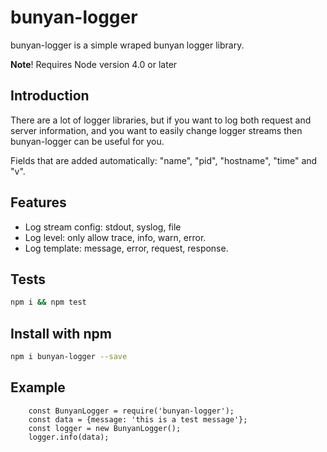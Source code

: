 # bunyan-logger

bunyan-logger is a simple wraped bunyan logger library.

**Note**! Requires Node version 4.0 or later

## Introduction

There are a lot of logger libraries, but if you want to log both request and server information, and you want to easily change logger streams then bunyan-logger can be useful for you.

Fields that are added automatically: "name", "pid", "hostname", "time" and "v".

## Features

  * Log stream config: stdout, syslog, file
  * Log level: only allow trace, info, warn, error.
  * Log template: message, error, request, response.
        
## Tests

```bash
npm i && npm test
```

## Install with npm

```bash
npm i bunyan-logger --save
```

## Example
        const BunyanLogger = require('bunyan-logger');
        const data = {message: 'this is a test message'};
        const logger = new BunyanLogger();
        logger.info(data);

